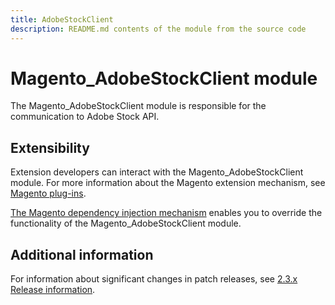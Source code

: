 ```yaml
---
title: AdobeStockClient
description: README.md contents of the module from the source code
---
```


# Magento_AdobeStockClient module

The Magento_AdobeStockClient module is responsible for the communication to Adobe Stock API.

## Extensibility

Extension developers can interact with the Magento_AdobeStockClient module. For more information about the Magento extension mechanism, see [Magento plug-ins](https://developer.adobe.com/commerce/php/development/components/plugins/).

[The Magento dependency injection mechanism](https://developer.adobe.com/commerce/php/development/components/dependency-injection/) enables you to override the functionality of the Magento_AdobeStockClient module.

## Additional information

For information about significant changes in patch releases, see [2.3.x Release information](https://experienceleague.adobe.com/docs/commerce-operations/release/notes/overview.html).
